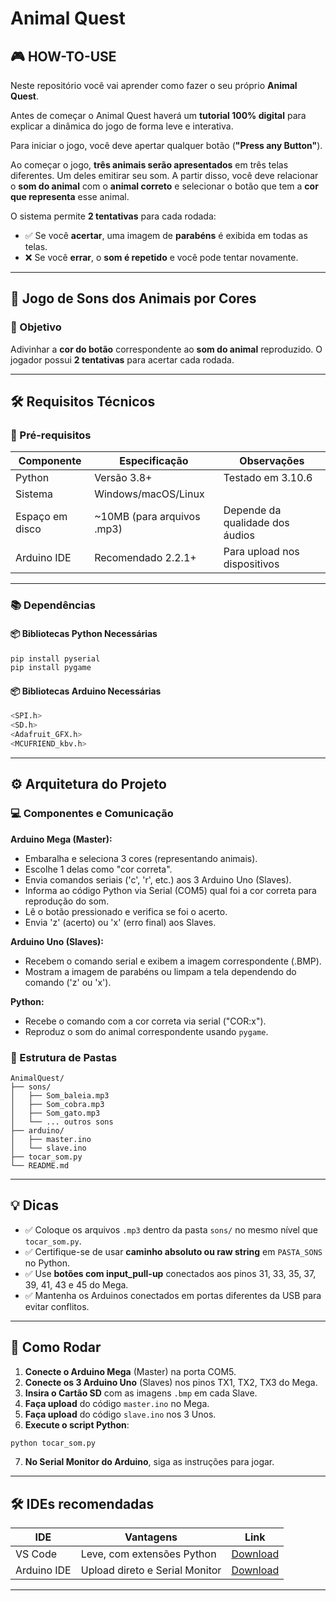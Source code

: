 # Animal Quest

## 🎮 HOW-TO-USE

Neste repositório você vai aprender como fazer o seu próprio **Animal Quest**.

Antes de começar o Animal Quest haverá um **tutorial 100% digital** para explicar a dinâmica do jogo de forma leve e interativa.

Para iniciar o jogo, você deve apertar qualquer botão (**"Press any Button"**).

Ao começar o jogo, **três animais serão apresentados** em três telas diferentes. Um deles emitirar seu som. A partir disso, você deve relacionar o **som do animal** com o **animal correto** e selecionar o botão que tem a **cor que representa** esse animal.

O sistema permite **2 tentativas** para cada rodada:

* ✅ Se você **acertar**, uma imagem de **parabéns** é exibida em todas as telas.
* ❌ Se você **errar**, o **som é repetido** e você pode tentar novamente.

---

## 🐾 Jogo de Sons dos Animais por Cores

### 🎯 Objetivo

Adivinhar a **cor do botão** correspondente ao **som do animal** reproduzido. O jogador possui **2 tentativas** para acertar cada rodada.

---

## 🛠 Requisitos Técnicos

### 📌 Pré-requisitos

| Componente      | Especificação               | Observações                     |
| --------------- | --------------------------- | ------------------------------- |
| Python          | Versão 3.8+                 | Testado em 3.10.6               |
| Sistema         | Windows/macOS/Linux         |                                 |
| Espaço em disco | \~10MB (para arquivos .mp3) | Depende da qualidade dos áudios |
| Arduino IDE     | Recomendado 2.2.1+          | Para upload nos dispositivos    |

---

### 📚 Dependências

#### 📦 Bibliotecas Python Necessárias

```bash
pip install pyserial
pip install pygame
```
#### 📦 Bibliotecas Arduino Necessárias

```bash
<SPI.h>
<SD.h>
<Adafruit_GFX.h>
<MCUFRIEND_kbv.h>
```

---

## ⚙️ Arquitetura do Projeto

### 💻 Componentes e Comunicação

**Arduino Mega (Master):**

* Embaralha e seleciona 3 cores (representando animais).
* Escolhe 1 delas como "cor correta".
* Envia comandos seriais ('c', 'r', etc.) aos 3 Arduino Uno (Slaves).
* Informa ao código Python via Serial (COM5) qual foi a cor correta para reprodução do som.
* Lê o botão pressionado e verifica se foi o acerto.
* Envia 'z' (acerto) ou 'x' (erro final) aos Slaves.

**Arduino Uno (Slaves):**

* Recebem o comando serial e exibem a imagem correspondente (.BMP).
* Mostram a imagem de parabéns ou limpam a tela dependendo do comando ('z' ou 'x').

**Python:**

* Recebe o comando com a cor correta via serial ("COR\:x").
* Reproduz o som do animal correspondente usando `pygame`.

### 📂 Estrutura de Pastas

```
AnimalQuest/
├── sons/
│   ├── Som_baleia.mp3
│   ├── Som_cobra.mp3
│   ├── Som_gato.mp3
│   └── ... outros sons
├── arduino/
│   ├── master.ino
│   └── slave.ino
├── tocar_som.py
└── README.md
```

---

## 💡 Dicas

* ✅ Coloque os arquivos `.mp3` dentro da pasta `sons/` no mesmo nível que `tocar_som.py`.
* ✅ Certifique-se de usar **caminho absoluto ou raw string** em `PASTA_SONS` no Python.
* ✅ Use **botões com input\_pull-up** conectados aos pinos 31, 33, 35, 37, 39, 41, 43 e 45 do Mega.
* ✅ Mantenha os Arduinos conectados em portas diferentes da USB para evitar conflitos.

---

## 🚀 Como Rodar

1. **Conecte o Arduino Mega** (Master) na porta COM5.
2. **Conecte os 3 Arduino Uno** (Slaves) nos pinos TX1, TX2, TX3 do Mega.
3. **Insira o Cartão SD** com as imagens `.bmp` em cada Slave.
4. **Faça upload** do código `master.ino` no Mega.
5. **Faça upload** do código `slave.ino` nos 3 Unos.
6. **Execute o script Python**:

```bash
python tocar_som.py
```

7. **No Serial Monitor do Arduino**, siga as instruções para jogar.

---

## 🛠 IDEs recomendadas

| IDE         | Vantagens                      | Link                                           |
| ----------- | ------------------------------ | ---------------------------------------------- |
| VS Code     | Leve, com extensões Python     | [Download](https://code.visualstudio.com)      |
| Arduino IDE | Upload direto e Serial Monitor | [Download](https://www.arduino.cc/en/software) |

---
